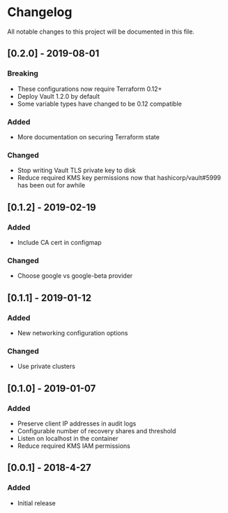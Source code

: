# Changelog

All notable changes to this project will be documented in this file.

## [0.2.0] - 2019-08-01
### Breaking
- These configurations now require Terraform 0.12+
- Deploy Vault 1.2.0 by default
- Some variable types have changed to be 0.12 compatible

### Added
- More documentation on securing Terraform state

### Changed
- Stop writing Vault TLS private key to disk
- Reduce required KMS key permissions now that hashicorp/vault#5999 has been out for awhile

## [0.1.2] - 2019-02-19
### Added
- Include CA cert in configmap

### Changed
- Choose google vs google-beta provider

## [0.1.1] - 2019-01-12

### Added
- New networking configuration options

### Changed
- Use private clusters


## [0.1.0] - 2019-01-07

### Added
- Preserve client IP addresses in audit logs
- Configurable number of recovery shares and threshold
- Listen on localhost in the container
- Reduce required KMS IAM permissions


## [0.0.1] - 2018-4-27

### Added
- Initial release
